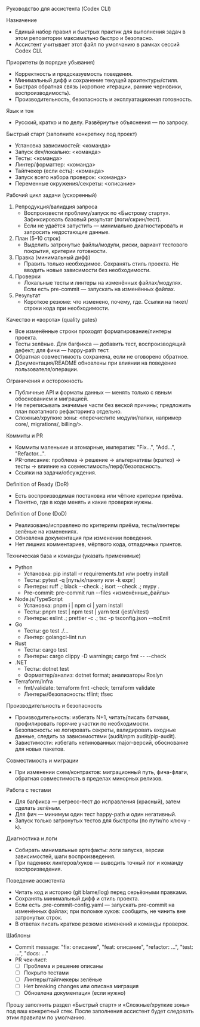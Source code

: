 Руководство для ассистента (Codex CLI)

Назначение
- Единый набор правил и быстрых практик для выполнения задач в этом репозитории максимально быстро и безопасно.
- Ассистент учитывает этот файл по умолчанию в рамках сессий Codex CLI.

Приоритеты (в порядке убывания)
- Корректность и предсказуемость поведения.
- Минимальный дифф и сохранение текущей архитектуры/стиля.
- Быстрая обратная связь (короткие итерации, ранние черновики, воспроизводимость).
- Производительность, безопасность и эксплуатационная готовность.

Язык и тон
- Русский, кратко и по делу. Развёрнутые объяснения — по запросу.

Быстрый старт (заполните конкретику под проект)
- Установка зависимостей: <команда>
- Запуск dev/локально: <команда>
- Тесты: <команда>
- Линтер/форматтер: <команда>
- Тайпчекер (если есть): <команда>
- Запуск всего набора проверок: <команда>
- Переменные окружения/секреты: <описание>

Рабочий цикл задачи (ускоренный)
1) Репродукция/валидция запроса
   - Воспроизвести проблему/запуск по «Быстрому старту». Зафиксировать базовый результат (логи/скрин/тест).
   - Если не удаётся запустить — минимально диагностировать и запросить недостающие данные.
2) План (5–10 строк)
   - Выделить затронутые файлы/модули, риски, вариант тестового покрытия, критерии готовности.
3) Правка (минимальный дифф)
   - Править только необходимое. Сохранять стиль проекта. Не вводить новые зависимости без необходимости.
4) Проверки
   - Локальные тесты и линтеры на изменённых файлах/модулях. Если есть pre-commit — запускать на изменённых файлах.
5) Результат
   - Короткое резюме: что изменено, почему, где. Ссылки на тикет/строки кода при необходимости.

Качество и «ворота» (quality gates)
- Все изменённые строки проходят форматирование/линтеры проекта.
- Тесты зелёные. Для багфикса — добавить тест, воспроизводящий дефект; для фичи — happy-path тест.
- Обратная совместимость сохранена, если не оговорено обратное.
- Документация/README обновлены при влиянии на поведение пользователя/операции.

Ограничения и осторожность
- Публичные API и форматы данных — менять только с явным обоснованием и миграцией.
- Не переписывать значимые части без веской причины; предложить план поэтапного рефакторинга отдельно.
- Сложные/хрупкие зоны: <перечислите модули/папки, например core/, migrations/, billing/>.

Коммиты и PR
- Коммиты маленькие и атомарные, императив: "Fix…", "Add…", "Refactor…".
- PR-описание: проблема → решение → альтернативы (кратко) → тесты → влияние на совместимость/перф/безопасность.
- Ссылки на задачи/обсуждения.

Definition of Ready (DoR)
- Есть воспроизводимая постановка или чёткие критерии приёма.
- Понятно, где в коде менять и какие проверки нужны.

Definition of Done (DoD)
- Реализовано/исправлено по критериям приёма, тесты/линтеры зелёные на изменениях.
- Обновлена документация при изменении поведения.
- Нет лишних комментариев, мёртвого кода, отладочных принтов.

Техническая база и команды (указать применимые)
- Python
  - Установка: pip install -r requirements.txt или poetry install
  - Тесты: pytest -q [путь/к/пакету или -k expr]
  - Линтеры: ruff .; black --check .; isort --check .; mypy .
  - Pre-commit: pre-commit run --files <изменённые_файлы>
- Node.js/TypeScript
  - Установка: pnpm i | npm ci | yarn install
  - Тесты: pnpm test | npm test | yarn test (jest/vitest)
  - Линтеры: eslint .; prettier -c .; tsc -p tsconfig.json --noEmit
- Go
  - Тесты: go test ./...
  - Линтер: golangci-lint run
- Rust
  - Тесты: cargo test
  - Линтеры: cargo clippy -D warnings; cargo fmt -- --check
- .NET
  - Тесты: dotnet test
  - Форматтер/анализ: dotnet format; анализаторы Roslyn
- Terraform/Infra
  - fmt/validate: terraform fmt -check; terraform validate
  - Линтеры/безопасность: tflint; tfsec

Производительность и безопасность
- Производительность: избегать N+1, читать/писать батчами, профилировать горячие участки по необходимости.
- Безопасность: не логировать секреты, валидировать входные данные, следить за зависимостями (audit/npm audit/pip-audit).
- Завистимости: избегать непинованных major-версий, обоснование для новых пакетов.

Совместимость и миграции
- При изменении схем/контрактов: миграционный путь, фича-флаги, обратная совместимость в пределах минорных релизов.

Работа с тестами
- Для багфикса — регресс-тест до исправления (красный), затем сделать зелёным.
- Для фич — минимум один тест happy-path и один негативный.
- Запуск только затронутых тестов для быстроты (по пути/по ключу -k).

Диагностика и логи
- Собирать минимальные артефакты: логи запуска, версии зависимостей, шаги воспроизведения.
- При падениях линтеров/хуков — выводить точный лог и команду воспроизведения.

Поведение ассистента
- Читать код и историю (git blame/log) перед серьёзными правками.
- Сохранять минимальный дифф и стиль проекта.
- Если есть .pre-commit-config.yaml — запускать pre-commit на изменённых файлах; при поломке хуков: сообщить, не чинить вне затронутых строк.
- В ответах писать краткое резюме изменений и команды проверок.

Шаблоны
- Commit message: "fix: описание", "feat: описание", "refactor: …", "test: …", "docs: …"
- PR чек-лист:
  - [ ] Проблема и решение описаны
  - [ ] Покрыто тестами
  - [ ] Линтеры/тайпчекеры зелёные
  - [ ] Нет breaking changes или описана миграция
  - [ ] Обновлена документация (если нужно)

Прошу заполнить раздел «Быстрый старт» и «Сложные/хрупкие зоны» под ваш конкретный стек. После заполнения ассистент будет следовать этим правилам по умолчанию.

